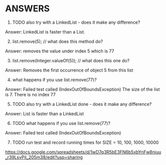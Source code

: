 # ANSWERS

1. TODO also try with a LinkedList - does it make any difference?

Answer: LinkedList is faster than a List.

2. list.remove(5); // what does this method do? 

Answer: removes the value under index 5 which is 77

3. list.remove(Integer.valueOf(5)); // what does this one do? 

Answer: Removes the first occurrence of object 5 from this list

4. what happens if you use list.remove(77)?

Answer: Failed test called (IndexOutOfBoundsException)
 The size of the list is 7. There is no index 77

5. TODO also try with a LinkedList done - does it make any difference?

 Answer: List is faster than a LinkedList
 
 6. TODO what happens if you use list.remove(77)? 

 Answer: Failed test called (IndexOutOfBoundsException)
 
 7. TODO run test and record running times for SIZE = 10, 100, 1000, 10000
 

 https://docs.google.com/spreadsheets/d/1wD7q3R5bE3FN6b5xbYnFw8niuu_r39LsvPiI_205m38/edit?usp=sharing


